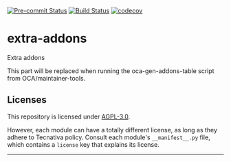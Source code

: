 
<!-- /!\ Non OCA Context : Set here the badge of your runbot / runboat instance. -->
[![Pre-commit Status](https://github.com/Tecnativa/extra-addons/actions/workflows/pre-commit.yml/badge.svg?branch=16.0)](https://github.com/Tecnativa/extra-addons/actions/workflows/pre-commit.yml?query=branch%3A16.0)
[![Build Status](https://github.com/Tecnativa/extra-addons/actions/workflows/test.yml/badge.svg?branch=16.0)](https://github.com/Tecnativa/extra-addons/actions/workflows/test.yml?query=branch%3A16.0)
[![codecov](https://codecov.io/gh/Tecnativa/extra-addons/branch/16.0/graph/badge.svg)](https://codecov.io/gh/Tecnativa/extra-addons)
<!-- /!\ Non OCA Context : Set here the badge of your translation instance. -->

<!-- /!\ do not modify above this line -->

# extra-addons

Extra addons

<!-- /!\ do not modify below this line -->

<!-- prettier-ignore-start -->

[//]: # (addons)

This part will be replaced when running the oca-gen-addons-table script from OCA/maintainer-tools.

[//]: # (end addons)

<!-- prettier-ignore-end -->

## Licenses

This repository is licensed under [AGPL-3.0](LICENSE).

However, each module can have a totally different license, as long as they adhere to Tecnativa
policy. Consult each module's `__manifest__.py` file, which contains a `license` key
that explains its license.

----
<!-- /!\ Non OCA Context : Set here the full description of your organization. -->
